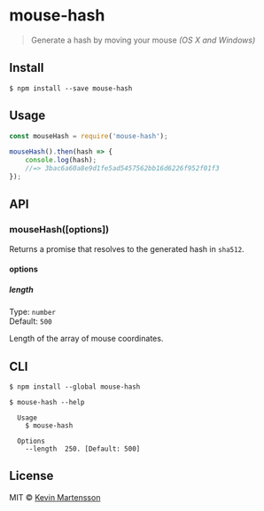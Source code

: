 # mouse-hash

> Generate a hash by moving your mouse *(OS X and Windows)*


## Install

```
$ npm install --save mouse-hash
```


## Usage

```js
const mouseHash = require('mouse-hash');

mouseHash().then(hash => {
	console.log(hash);
	//=> 3bac6a60a8e9d1fe5ad5457562bb16d6226f952f01f3
});
```


## API

### mouseHash([options])

Returns a promise that resolves to the generated hash in `sha512`.

#### options

##### length

Type: `number`<br>
Default: `500`

Length of the array of mouse coordinates.


## CLI

```
$ npm install --global mouse-hash
```

```
$ mouse-hash --help

  Usage
    $ mouse-hash

  Options
    --length  250. [Default: 500]
```


## License

MIT © [Kevin Martensson](http://github.com)

